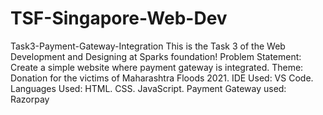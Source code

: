 # TSF-Singapore-Web-Dev
Task3-Payment-Gateway-Integration
This is the Task 3 of the Web Development and Designing at Sparks foundation!
Problem Statement: Create a simple website where payment gateway is integrated. 
Theme: Donation for the victims of Maharashtra Floods 2021.
IDE Used: VS Code. 
Languages Used: HTML. CSS. JavaScript.
Payment Gateway used: Razorpay

